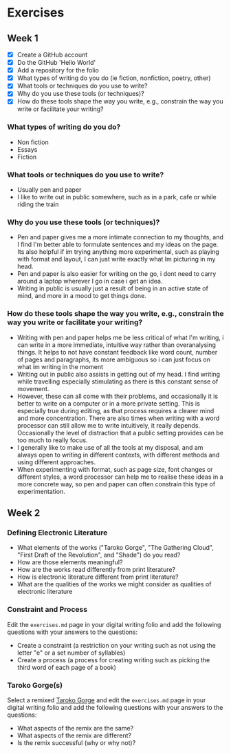 # Exercises

## Week 1

- [x] Create a GitHub account
- [x] Do the GitHub 'Hello World'
- [x] Add a repository for the folio
- [x] What types of writing do you do (ie fiction, nonfiction, poetry, other)
- [x] What tools or techniques do you use to write?
- [x] Why do you use these tools (or techniques)?
- [x] How do these tools shape the way you write, e.g., constrain the way you write or facilitate your writing?

### What types of writing do you do?

- Non fiction 
- Essays
- Fiction

### What tools or techniques do you use to write?

- Usually pen and paper
- I like to write out in public somewhere, such as in a park, cafe or while riding the train

### Why do you use these tools (or techniques)?

- Pen and paper gives me a more intimate connection to my thoughts, and I find I'm better able to formulate sentences and my ideas on the page. Its also helpful if im trying anything more experimental, such as playing with format and layout, I can just write exactly what Im picturing in my head.
- Pen and paper is also easier for writing on the go, i dont need to carry around a laptop wherever I go in case i get an idea.
- Writing in public is usually just a result of being in an active state of mind, and more in a mood to get things done.

### How do these tools shape the way you write, e.g., constrain the way you write or facilitate your writing?

- Writing with pen and paper helps me be less critical of what I'm writing, i can write in a more immediate, intuitive way rather than overanalysing things. It helps to not have constant feedback like word count, number of pages and paragraphs, its more ambiguous so i can just focus on what im writing in the moment
- Writing out in public also assists in getting out of my head. I find writing while travelling especially stimulating as there is this constant sense of movement. 
- However, these can all come with their problems, and occasionally it is better to write on a computer or in a more private setting. This is especially true during editing, as that process requires a clearer mind and more concentration. There are also times when writing with a word processor can still allow me to write intuitively, it really depends. Occasionally the level of distraction that a public setting provides can be too much to really focus.
- I generally like to make use of all the tools at my disposal, and am always open to writing in different contexts, with different methods and using different approaches. 
- When experimenting with format, such as page size, font changes or different styles, a word processor can help me to realise these ideas in a more concrete way, so pen and paper can often constrain this type of experimentation.


## Week 2

### Defining Electronic Literature

- What elements of the works ("Taroko Gorge", "The Gathering Cloud", "First Draft of the Revolution", and "Shade") do you read?
- How are those elements meaningful?
- How are the works read differently from print literature?
- How is electronic literature different from print literature?
- What are the qualities of the works we might consider as qualities of electronic literature

### Constraint and Process

Edit the `exercises.md` page in your digital writing folio and add the following questions with your answers to the questions:

- Create a constraint (a restriction on your writing such as not using the letter "e" or a set number of syllables)
- Create a process (a process for creating writing such as picking the third word of each page of a book)

### Taroko Gorge(s)

Select a remixed [Taroko Gorge](https://nickm.com/taroko_gorge/) and edit the `exercises.md` page in your digital writing folio and add the following questions with your answers to the questions:

- What aspects of the remix are the same?
- What aspects of the remix are different?
- Is the remix successful (why or why not)?
